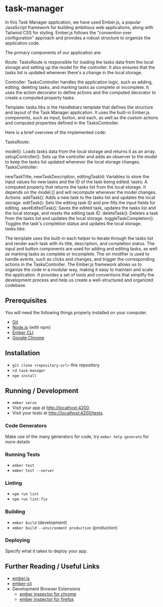# task-manager

In this Task Manager application, we have used Ember.js, a popular JavaScript framework for building ambitious web applications, along with Tailwind CSS for styling. Ember.js follows the "convention over configuration" approach and provides a robust structure to organize the application code.

The primary components of our application are:

Route: TasksRoute is responsible for loading the tasks data from the local storage and setting up the model for the controller. It also ensures that the tasks list is updated whenever there's a change in the local storage.

Controller: TasksController handles the application logic, such as adding, editing, deleting tasks, and marking tasks as complete or incomplete. It uses the action decorator to define actions and the computed decorator to create a computed property tasks.

Template: tasks.hbs is the Handlebars template that defines the structure and layout of the Task Manager application. It uses the built-in Ember.js components, such as input, button, and each, as well as the custom actions and computed properties defined in the TasksController.

Here is a brief overview of the implemented code:

TasksRoute:

model(): Loads tasks data from the local storage and returns it as an array.
setupController(): Sets up the controller and adds an observer to the model to keep the tasks list updated whenever the local storage changes.
TasksController:

newTaskTitle, newTaskDescription, editingTaskId: Variables to store the input values for new tasks and the ID of the task being edited.
tasks: A computed property that returns the tasks list from the local storage. It depends on the model.[] and will recompute whenever the model changes.
Actions:
addTask(): Adds a new task to the tasks list and updates the local storage.
editTask(): Sets the editing task ID and pre-fills the input fields for editing.
saveEditedTask(): Saves the edited task, updates the tasks list and the local storage, and resets the editing task ID.
deleteTask(): Deletes a task from the tasks list and updates the local storage.
toggleTaskCompletion(): Toggles the task's completion status and updates the local storage.
tasks.hbs:

The template uses the built-in each helper to iterate through the tasks list and render each task with its title, description, and completion status.
The input and button components are used for adding and editing tasks, as well as marking tasks as complete or incomplete.
The on modifier is used to handle events, such as clicks and changes, and trigger the corresponding actions in the TasksController.
The Ember.js framework allows us to organize the code in a modular way, making it easy to maintain and scale the application. It provides a set of tools and conventions that simplify the development process and help us create a well-structured and organized codebase.

## Prerequisites

You will need the following things properly installed on your computer.

* [Git](https://git-scm.com/)
* [Node.js](https://nodejs.org/) (with npm)
* [Ember CLI](https://ember-cli.com/)
* [Google Chrome](https://google.com/chrome/)

## Installation

* `git clone <repository-url>` this repository
* `cd task-manager`
* `npm install`

## Running / Development

* `ember serve`
* Visit your app at [http://localhost:4200](http://localhost:4200).
* Visit your tests at [http://localhost:4200/tests](http://localhost:4200/tests).

### Code Generators

Make use of the many generators for code, try `ember help generate` for more details

### Running Tests

* `ember test`
* `ember test --server`

### Linting

* `npm run lint`
* `npm run lint:fix`

### Building

* `ember build` (development)
* `ember build --environment production` (production)

### Deploying

Specify what it takes to deploy your app.

## Further Reading / Useful Links

* [ember.js](https://emberjs.com/)
* [ember-cli](https://ember-cli.com/)
* Development Browser Extensions
  * [ember inspector for chrome](https://chrome.google.com/webstore/detail/ember-inspector/bmdblncegkenkacieihfhpjfppoconhi)
  * [ember inspector for firefox](https://addons.mozilla.org/en-US/firefox/addon/ember-inspector/)
